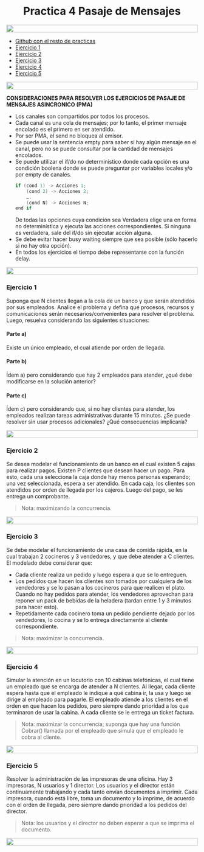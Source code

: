 <div align="center"> <h1> Practica 4 Pasaje de Mensajes </h1></div>


<img src= 'https://i.gifer.com/origin/8c/8cd3f1898255c045143e1da97fbabf10_w200.gif' height="20" width="100%">

- [Github con el resto de practicas](https://github.com/Fabian-Martinez-Rincon/Programacion-Concurrente)
- [Ejercicio 1](#ejercicio-1)
- [Ejercicio 2](#ejercicio-2)
- [Ejercicio 3](#ejercicio-3)
- [Ejercicio 4](#ejercicio-4)
- [Ejercicio 5](#ejercicio-5)

<img src= 'https://i.gifer.com/origin/8c/8cd3f1898255c045143e1da97fbabf10_w200.gif' height="20" width="100%">

**CONSIDERACIONES PARA RESOLVER LOS EJERCICIOS DE PASAJE DE MENSAJES ASINCRONICO (PMA)**


- Los canales son compartidos por todos los procesos.
- Cada canal es una cola de mensajes; por lo tanto, el primer mensaje encolado es el primero en ser atendido.
- Por ser PMA, el send no bloquea al emisor.
- Se puede usar la sentencia empty para saber si hay algún mensaje en el canal, pero no se puede consultar por la cantidad de mensajes encolados.
- Se puede utilizar el if/do no determinístico donde cada opción es una condición boolena donde se puede preguntar por variables locales y/o por empty de canales.
    ```c
    if (cond 1) -> Acciones 1;
        (cond 2) -> Acciones 2;
        ….
        (cond N) -> Acciones N;
    end if
    ```
    De todas las opciones cuya condición sea Verdadera elige una en forma no determinística y ejecuta las acciones correspondientes. Si ninguna es verdadera, sale del if/do sin ejecutar acción alguna.
- Se debe evitar hacer busy waiting siempre que sea posible (sólo hacerlo si no hay otra opción).
- En todos los ejercicios el tiempo debe representarse con la función delay.

<img src= 'https://i.gifer.com/origin/8c/8cd3f1898255c045143e1da97fbabf10_w200.gif' height="20" width="100%">


### Ejercicio 1

Suponga que N clientes llegan a la cola de un banco y que serán atendidos por sus empleados. Analice el problema y defina qué procesos, recursos y comunicaciones serán necesarios/convenientes para resolver el problema. Luego, resuelva considerando las siguientes situaciones:
#### Parte a)

Existe un único empleado, el cual atiende por orden de llegada.

#### Parte b)

Ídem a) pero considerando que hay 2 empleados para atender, ¿qué debe modificarse en la solución anterior?

#### Parte c)

Ídem c) pero considerando que, si no hay clientes para atender, los empleados realizan tareas administrativas durante 15 minutos. ¿Se puede resolver sin usar procesos adicionales? ¿Qué consecuencias implicaría?

<img src= 'https://i.gifer.com/origin/8c/8cd3f1898255c045143e1da97fbabf10_w200.gif' height="20" width="100%">

### Ejercicio 2

Se desea modelar el funcionamiento de un banco en el cual existen 5 cajas para realizar pagos. Existen P clientes que desean hacer un pago. Para esto, cada una selecciona la caja donde hay menos personas esperando; una vez seleccionada, espera a ser atendido. En cada caja, los clientes son atendidos por orden de llegada por los cajeros. Luego del pago, se les entrega un comprobante. 
> Nota: maximizando la concurrencia.

<img src= 'https://i.gifer.com/origin/8c/8cd3f1898255c045143e1da97fbabf10_w200.gif' height="20" width="100%">


### Ejercicio 3

Se debe modelar el funcionamiento de una casa de comida rápida, en la cual trabajan 2 cocineros y 3 vendedores, y que debe atender a C clientes. El modelado debe considerar que:
- Cada cliente realiza un pedido y luego espera a que se lo entreguen.
- Los pedidos que hacen los clientes son tomados por cualquiera de los vendedores y se lo pasan a los cocineros para que realicen el plato. Cuando no hay pedidos para atender, los vendedores aprovechan para reponer un pack de bebidas de la heladera (tardan entre 1 y 3 minutos para hacer esto).
- Repetidamente cada cocinero toma un pedido pendiente dejado por los vendedores, lo cocina y se lo entrega directamente al cliente correspondiente.

> Nota: maximizar la concurrencia.

<img src= 'https://i.gifer.com/origin/8c/8cd3f1898255c045143e1da97fbabf10_w200.gif' height="20" width="100%">

### Ejercicio 4

Simular la atención en un locutorio con 10 cabinas telefónicas, el cual tiene un empleado que se encarga de atender a N clientes. Al llegar, cada cliente espera hasta que el empleado le indique a qué cabina ir, la usa y luego se dirige al empleado para pagarle. El empleado atiende a los clientes en el orden en que hacen los pedidos, pero siempre dando prioridad a los que terminaron de usar la cabina. A cada cliente se le entrega un ticket factura. 

> Nota: maximizar la concurrencia; suponga que hay una función Cobrar() llamada por el empleado que simula que el empleado le cobra al cliente.

<img src= 'https://i.gifer.com/origin/8c/8cd3f1898255c045143e1da97fbabf10_w200.gif' height="20" width="100%">

### Ejercicio 5

Resolver la administración de las impresoras de una oficina. Hay 3 impresoras, N usuarios y 1 director. Los usuarios y el director están continuamente trabajando y cada tanto envían documentos a imprimir. Cada impresora, cuando está libre, toma un documento y lo imprime, de acuerdo con el orden de llegada, pero siempre dando prioridad a los pedidos del director. 
> Nota: los usuarios y el director no deben esperar a que se imprima el documento.

<img src= 'https://i.gifer.com/origin/8c/8cd3f1898255c045143e1da97fbabf10_w200.gif' height="20" width="100%">
